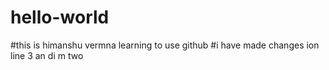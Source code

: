 # hello-world
#this is himanshu vermna learning to use github
#i have made changes ion line 3 an di m two

